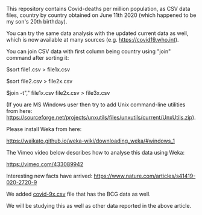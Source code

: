 This repository contains Covid-deaths per million population, as CSV data files, country by country obtained on June 11th 2020 (which happened to be my son's 20th birthday).

You can try the same data analysis with the updated current data as well, which is now available at many sources (e.g. https://covid19.who.int).

You can join CSV data with first column being country using "join" command after sorting it:

$sort file1.csv > file1x.csv

$sort file2.csv > file2x.csv

$join -t"," file1x.csv file2x.csv > file3x.csv

(If you are MS Windows user then try to add Unix command-line utilities from here:
https://sourceforge.net/projects/unxutils/files/unxutils/current/UnxUtils.zip).

Please install Weka from here:

https://waikato.github.io/weka-wiki/downloading_weka/#windows_1


The Vimeo video below describes how to analyse this data using Weka:

https://vimeo.com/433089942

Interesting new facts have arrived:
https://www.nature.com/articles/s41419-020-2720-9

We added [covid-9x.csv](https://github.com/Sukii/Coronavirus-data/blob/master/covid-9x.csv) file that has the BCG data as well.

We will be studying this as well as other data reported in the above article.


